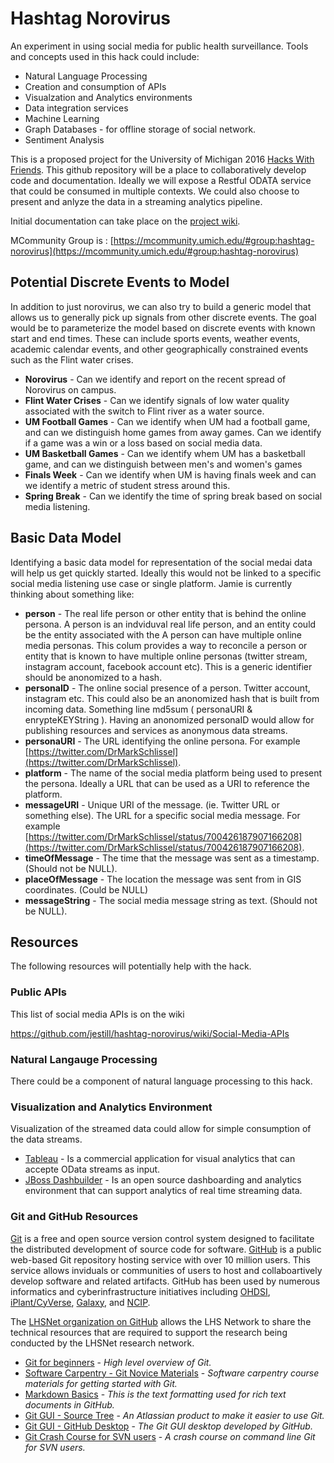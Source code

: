 # Hashtag Norovirus


An experiment in using social media for public health surveillance. Tools and concepts used in this hack could include:

* Natural Language Processing
* Creation and consumption of APIs
* Visualzation and Analytics environments
* Data integration services
* Machine Learning 
* Graph Databases - for offline storage of social network.
* Sentiment Analysis

This is a proposed project for the University of Michigan 2016 [Hacks With Friends](http://cio.umich.edu/michigan-it/hacks-with-friends). This github repository will be a place to collaboratively develop code and documentation. Ideally we will expose a Restful ODATA service that could be consumed in multiple contexts. We could also choose to present and anlyze the data in a streaming analytics pipeline.

Initial documentation can take place on the [project wiki](https://github.com/jestill/hashtag-norovirus/wiki).

MCommunity Group is : [https://mcommunity.umich.edu/#group:hashtag-norovirus](https://mcommunity.umich.edu/#group:hashtag-norovirus)

## Potential Discrete Events to Model

In addition to just norovirus, we can also try to build a generic model that allows us to generally pick up signals from other discrete events. The goal would be to parameterize the model based on discrete events with known start and end times. These can include sports events, weather events, academic calendar events, and other geographically constrained events such as the Flint water crises.

* **Norovirus** - Can we identify and report on the recent spread of Norovirus on campus.
* **Flint Water Crises** - Can we identify signals of low water quality associated with the switch to Flint river as a water source.
* **UM Football Games** - Can we identify when UM had a football game, and can we distinguish home games from away games. Can we identify if a game was a win or a loss based on social media data.
* **UM Basketball Games** - Can we identify whem UM has a basketball game, and can we distinguish between men's and women's games
* **Finals Week** - Can we identify when UM is having finals week and can we identify a metric of student stress around this.
* **Spring Break** - Can we identify the time of spring break based on social media listening.

## Basic Data Model

Identifying a basic data model for representation of the social medai data will help us get quickly started.
Ideally this would not be linked to a specific social media listening use case or single platform.
Jamie is currently thinking about something like:

* **person** - The real life person or other entity that is behind the online persona. A person is an indviduval real life person, and an entity could be the entity associated with the A person can have multiple online media personas. This colum provides a way to reconcile a person or entity that is known to have multiple online personas (twitter stream, instagram account, facebook account etc). This is a generic identifier should be anonomized to a hash.
* **personaID** - The online social presence of a person. Twitter account, instagram etc. This could also be an anonomized hash that is built from incoming data. Something line md5sum ( personaURI & enrypteKEYString ). Having an anonomized personaID would allow for publishing resources and services as anonymous data streams.
* **personaURI** - The URL identifying the online persona. For example [https://twitter.com/DrMarkSchlissel](https://twitter.com/DrMarkSchlissel).
* **platform** - The name of the social media platform being used to present the persona. Ideally a URL that can be used as a URI to reference the platform.
* **messageURI** - Unique URI of the message. (ie. Twitter URL or something else). The URL for a specific social media message. For example [https://twitter.com/DrMarkSchlissel/status/700426187907166208](https://twitter.com/DrMarkSchlissel/status/700426187907166208).
* **timeOfMessage** - The time that the message was sent as a timestamp. (Should not be NULL).
* **placeOfMessage** - The location the message was sent from in GIS coordinates. (Could be NULL)
* **messageString** - The social media message string as text. (Should not be NULL).

## Resources

The following resources will potentially help with the hack.

### Public APIs

This list of social media APIs is on the wiki

https://github.com/jestill/hashtag-norovirus/wiki/Social-Media-APIs

### Natural Langauge Processing

There could be a component of natural language processing to this hack.

### Visualization and Analytics Environment

Visualization of the streamed data could allow for simple consumption of the data streams.

* [Tableau](http://www.tableau.com) - Is a commercial application for visual analytics that can accepte OData streams as input. 
* [JBoss Dashbuilder]() - Is an open source dashboarding and analytics environment that can support analytics of real time streaming data.

### Git and GitHub Resources

[Git](https://git-scm.com/) is a free and open source version control system designed to facilitate the distributed development of source code for software. [GitHub](https://github.com/) is a public web-based Git repository hosting service with over 10 million users. This service allows inviduals or communities of users to host and collaboartively develop software and related artifacts. GitHub has been used by numerous informatics and cyberinfrastructure initiatives including [OHDSI](https://github.com/OHDSI/), [iPlant/CyVerse](https://github.com/iPlantCollaborativeOpenSource/), [Galaxy](https://github.com/galaxyproject), and [NCIP](https://github.com/NCIP/).

The [LHSNet organization on GitHub](https://github.com/LHSNet) allows the LHS Network to share the technical resources that are required to support the research being conducted by the LHSNet research network.

* [Git for beginners](http://readwrite.com/2013/09/30/understanding-github-a-journey-for-beginners-part-1) - *High level overview of Git.*
* [Software Carpentry - Git Novice Materials](https://github.com/swcarpentry/git-novice) - *Software carpentry course materials for getting started with Git.*
* [Markdown Basics](https://help.github.com/articles/markdown-basics/) - *This is the text formatting used for rich text documents in GitHub.*
* [Git GUI - Source Tree](https://www.atlassian.com/software/sourcetree/overview/) - *An Atlassian product to make it easier to use Git.*
* [Git GUI - GitHub Desktop](https://desktop.github.com/) - *The Git GUI desktop developed by GitHub.*
* [Git Crash Course for SVN users](http://git.or.cz/course/svn.html) - *A crash course on command line Git for SVN users.*

